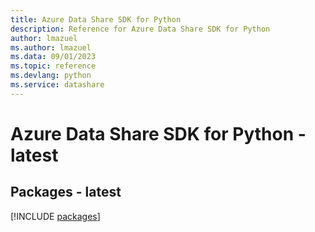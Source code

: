 ```yaml
---
title: Azure Data Share SDK for Python
description: Reference for Azure Data Share SDK for Python
author: lmazuel
ms.author: lmazuel
ms.data: 09/01/2023
ms.topic: reference
ms.devlang: python
ms.service: datashare
---
```

# Azure Data Share SDK for Python - latest
## Packages - latest
[!INCLUDE [packages](data-share-index.md)]